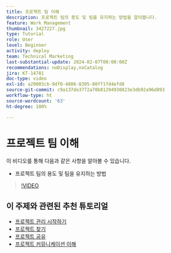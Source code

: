 ```yaml
---
title: 프로젝트 팀 이해
description: 프로젝트 팀의 용도 및 팀을 유지하는 방법을 알아봅니다.
feature: Work Management
thumbnail: 3427227.jpg
type: Tutorial
role: User
level: Beginner
activity: deploy
team: Technical Marketing
last-substantial-update: 2024-02-07T00:00:00Z
recommendations: noDisplay,noCatalog
jira: KT-14781
doc-type: video
exl-id: a29003cb-9df0-4806-8395-80ff1fd4efd8
source-git-commit: c9a137de3772a70b81294930823e3db92a96d893
workflow-type: ht
source-wordcount: '63'
ht-degree: 100%

---
```


# 프로젝트 팀 이해

이 비디오를 통해 다음과 같은 사항을 알아볼 수 있습니다.

* 프로젝트 팀의 용도 및 팀을 유지하는 방법

>[!VIDEO](https://video.tv.adobe.com/v/3427227/?quality=12&learn=on)

## 이 주제와 관련된 추천 튜토리얼

* [프로젝트 관리 시작하기](https://experienceleague.adobe.com/en/docs/workfront-learn/tutorials-workfront/manage-work/projects/getting-started-manage-a-project.md)
* [프로젝트 찾기](https://experienceleague.adobe.com/en/docs/workfront-learn/tutorials-workfront/manage-work/projects/find-projects.md)
* [프로젝트 공유](https://experienceleague.adobe.com/en/docs/workfront-learn/tutorials-workfront/manage-work/projects/share-a-project.md)
* [프로젝트 커뮤니케이션 이해](https://experienceleague.adobe.com/en/docs/workfront-learn/tutorials-workfront/manage-work/projects/understand-project-communication.md)
